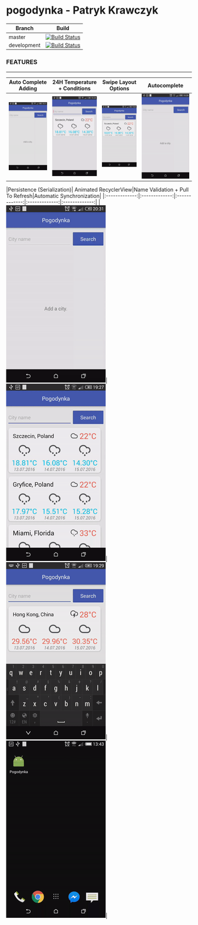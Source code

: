 # pogodynka - Patryk Krawczyk


| Branch        | Build           |
| ------------- |:-------------:|
| master      | [![Build Status](https://travis-ci.org/capybaracreations/pogodynka.svg?branch=master)](https://travis-ci.org/capybaracreations/pogodynka) |
| development      | [![Build Status](https://travis-ci.org/capybaracreations/pogodynka.svg?branch=development)](https://travis-ci.org/capybaracreations/pogodynka)      |

### FEATURES
------
|Auto Complete Adding|24H Temperature + Conditions|Swipe Layout Options|Autocomplete|
|:-------------:|:-------------:|:-------------:|:-------------:|
|![Alt Text](https://github.com/capybaracreations/pogodynka/blob/master/gifs/adding.gif)|![Alt Text](https://github.com/capybaracreations/pogodynka/blob/master/gifs/details.gif)|![Alt Text](https://github.com/capybaracreations/pogodynka/blob/master/gifs/options.gif)|![Alt Text](https://github.com/capybaracreations/pogodynka/blob/master/gifs/autocomplete.gif)|

|Persistence (Serialization)| Animated RecyclerView|Name Validation + Pull To Refresh|Automatic Synchronization|
|:-------------:|:-------------:|:-------------:|:-------------:|:-------------:|
|![Alt Text](https://github.com/capybaracreations/pogodynka/blob/master/gifs/persistence.gif)|![Alt Text](https://github.com/capybaracreations/pogodynka/blob/master/gifs/recyclerview.gif)|![Alt Text](https://github.com/capybaracreations/pogodynka/blob/master/gifs/validation_refreshall.gif)|![Alt Text](https://github.com/capybaracreations/pogodynka/blob/master/gifs/synchronization.gif)|
